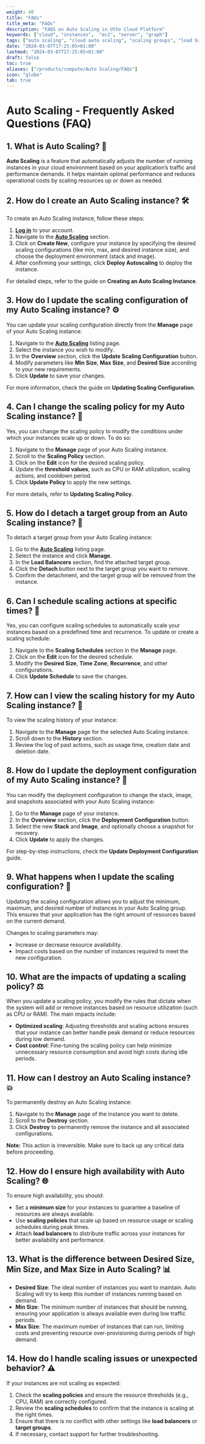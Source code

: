 ```yaml
---
weight: 40
title: "FAQs"
title_meta: "FAQs"
description: "FAQS on Auto Scaling in Utho Cloud Platform"
keywords: ["cloud", "instances",  "ec2", "server", "graph"]
tags: ["auto scaling", "cloud auto scaling", "scaling groups", "load balancing", "automatic resource scaling"]
date: "2024-03-07T17:25:05+01:00"
lastmod: "2024-03-07T17:25:05+01:00"
draft: false
toc: true
aliases: ["/products/compute/Auto Scaling/FAQs"]
icon: "globe"
tab: true
---
```


# **Auto Scaling - Frequently Asked Questions (FAQ)**

## **1. What is Auto Scaling? 🚀**
**Auto Scaling** is a feature that automatically adjusts the number of running instances in your cloud environment based on your application’s traffic and performance demands. It helps maintain optimal performance and reduces operational costs by scaling resources up or down as needed.

## **2. How do I create an Auto Scaling instance? 🛠️**
To create an Auto Scaling instance, follow these steps:
1. [**Log in**](https://console.utho.com/login) to your account.
2. Navigate to the [**Auto Scaling**](https://console.utho.com/auto-scaling) section.
3. Click on **Create New**, configure your instance by specifying the desired scaling configurations (like min, max, and desired instance size), and choose the deployment environment (stack and image).
4. After confirming your settings, click **Deploy Autoscaling** to deploy the instance.

For detailed steps, refer to the guide on **Creating an Auto Scaling Instance**.

## **3. How do I update the scaling configuration of my Auto Scaling instance? ⚙️**
You can update your scaling configuration directly from the **Manage** page of your Auto Scaling instance:
1. Navigate to the  [**Auto Scaling**](https://console.utho.com/auto-scaling) listing page.
2. Select the instance you wish to modify.
3. In the **Overview** section, click the **Update Scaling Configuration** button.
4. Modify parameters like **Min Size**, **Max Size**, and **Desired Size** according to your new requirements.
5. Click **Update** to save your changes.

For more information, check the guide on **Updating Scaling Configuration**.

## **4. Can I change the scaling policy for my Auto Scaling instance? 🔄**
Yes, you can change the scaling policy to modify the conditions under which your instances scale up or down. To do so:
1. Navigate to the **Manage** page of your Auto Scaling instance.
2. Scroll to the **Scaling Policy** section.
3. Click on the **Edit** icon for the desired scaling policy.
4. Update the **threshold values**, such as CPU or RAM utilization, scaling actions, and cooldown period.
5. Click **Update Policy** to apply the new settings.

For more details, refer to **Updating Scaling Policy**.

## **5. How do I detach a target group from an Auto Scaling instance? 🚫**
To detach a target group from your Auto Scaling instance:
1. Go to the  [**Auto Scaling**](https://console.utho.com/auto-scaling)  listing page.
2. Select the instance and click **Manage**.
3. In the **Load Balancers** section, find the attached target group.
4. Click the **Detach** button next to the target group you want to remove.
5. Confirm the detachment, and the target group will be removed from the instance.

## **6. Can I schedule scaling actions at specific times? 📅**
Yes, you can configure scaling schedules to automatically scale your instances based on a predefined time and recurrence. To update or create a scaling schedule:
1. Navigate to the **Scaling Schedules** section in the **Manage** page.
2. Click on the **Edit** icon for the desired schedule.
3. Modify the **Desired Size**, **Time Zone**, **Recurrence**, and other configurations.
4. Click **Update Schedule** to save the changes.

## **7. How can I view the scaling history for my Auto Scaling instance? 📜**
To view the scaling history of your instance:
1. Navigate to the **Manage** page for the selected Auto Scaling instance.
2. Scroll down to the **History** section.
3. Review the log of past actions, such as usage time, creation date and deletion date.


## **8. How do I update the deployment configuration of my Auto Scaling instance? 🔧**
You can modify the deployment configuration to change the stack, image, and snapshots associated with your Auto Scaling instance:
1. Go to the **Manage** page of your instance.
2. In the **Overview** section, click the **Deployment Configuration** button.
3. Select the new **Stack** and **Image**, and optionally choose a snapshot for recovery.
4. Click **Update** to apply the changes.

For step-by-step instructions, check the **Update Deployment Configuration** guide.

## **9. What happens when I update the scaling configuration? 🔄**
Updating the scaling configuration allows you to adjust the minimum, maximum, and desired number of instances in your Auto Scaling group. This ensures that your application has the right amount of resources based on the current demand.

Changes to scaling parameters may:
- Increase or decrease resource availability.
- Impact costs based on the number of instances required to meet the new configuration.


## **10. What are the impacts of updating a scaling policy? ⚖️**
When you update a scaling policy, you modify the rules that dictate when the system will add or remove instances based on resource utilization (such as CPU or RAM). The main impacts include:
- **Optimized scaling**: Adjusting thresholds and scaling actions ensures that your instance can better handle peak demand or reduce resources during low demand.
- **Cost control**: Fine-tuning the scaling policy can help minimize unnecessary resource consumption and avoid high costs during idle periods.

## **11. How can I destroy an Auto Scaling instance? 💥**
To permanently destroy an Auto Scaling instance:
1. Navigate to the **Manage** page of the instance you want to delete.
2. Scroll to the **Destroy** section.
3. Click **Destroy** to permanently remove the instance and all associated configurations.

**Note:** This action is irreversible. Make sure to back up any critical data before proceeding.


## **12. How do I ensure high availability with Auto Scaling? 🌐**
To ensure high availability, you should:
- Set a **minimum size** for your instances to guarantee a baseline of resources are always available.
- Use **scaling policies** that scale up based on resource usage or scaling schedules during peak times.
- Attach **load balancers** to distribute traffic across your instances for better availability and performance.

## **13. What is the difference between **Desired Size**, **Min Size**, and **Max Size** in Auto Scaling? 📊**
- **Desired Size**: The ideal number of instances you want to maintain. Auto Scaling will try to keep this number of instances running based on demand.
- **Min Size**: The minimum number of instances that should be running, ensuring your application is always available even during low traffic periods.
- **Max Size**: The maximum number of instances that can run, limiting costs and preventing resource over-provisioning during periods of high demand.

## **14. How do I handle scaling issues or unexpected behavior? ⚠️**
If your instances are not scaling as expected:
1. Check the **scaling policies** and ensure the resource thresholds (e.g., CPU, RAM) are correctly configured.
2. Review the **scaling schedules** to confirm that the instance is scaling at the right times.
3. Ensure that there is no conflict with other settings like **load balancers** or **target groups**.
4. If necessary, contact support for further troubleshooting.

